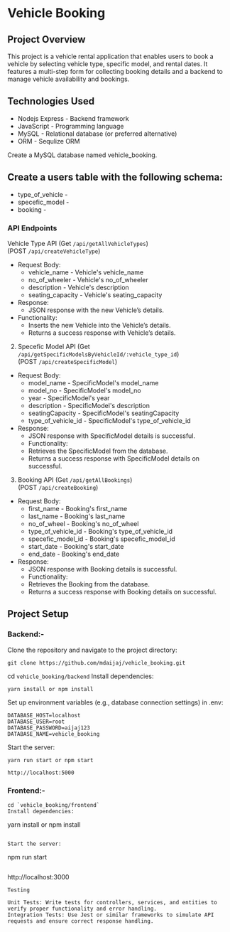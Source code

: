 # Vehicle Booking
## Project Overview
This project is a vehicle rental application that enables users to book a vehicle by selecting vehicle type, specific model, and rental dates. 
It features a multi-step form for collecting booking details and a backend to manage vehicle availability and bookings.

## Technologies Used
- Nodejs Express - Backend framework
- JavaScript - Programming language
- MySQL - Relational database (or preferred alternative)
- ORM - Sequlize ORM

Create a MySQL database named vehicle_booking.
## Create a users table with the following schema:
- type_of_vehicle -
- specefic_model -
- booking -

### API Endpoints
Vehicle Type API (Get `/api/getAllVehicleTypes`) <br/>
(POST `/api/createVehicleType`)
- Request Body:
    - vehicle_name - Vehicle's vehicle_name
    - no_of_wheeler - Vehicle's no_of_wheeler
    - description - Vehicle's description
    - seating_capacity - Vehicle's seating_capacity
- Response:
    - JSON response with the new Vehicle’s details.
- Functionality:
    - Inserts the new Vehicle into the Vehicle’s details.
    - Returns a success response with Vehicle’s details.

2. Specefic Model API (Get `/api/getSpecificModelsByVehicleId/:vehicle_type_id`) <br/>
    (POST `/api/createSpecificModel`)
- Request Body:
    - model_name - SpecificModel's model_name
    - model_no - SpecificModel's model_no
    - year - SpecificModel's year
    - description - SpecificModel's description
    - seatingCapacity - SpecificModel's seatingCapacity
    - type_of_vehicle_id - SpecificModel's type_of_vehicle_id
- Response:
    - JSON response with SpecificModel details  is successful.
    - Functionality:
    - Retrieves the SpecificModel from the database.
    - Returns a success response with SpecificModel details on successful.

3. Booking API (Get `/api/getAllBookings`) <br/>
    (POST `/api/createBooking`)
- Request Body:
    - first_name - Booking's first_name
    - last_name - Booking's last_name
    - no_of_wheel - Booking's no_of_wheel
    - type_of_vehicle_id - Booking's type_of_vehicle_id
    - specefic_model_id - Booking's specefic_model_id
    - start_date - Booking's start_date
    - end_date - Booking's end_date
- Response:
    - JSON response with Booking details  is successful.
    - Functionality:
    - Retrieves the Booking from the database.
    - Returns a success response with Booking details on successful.

## Project Setup
### Backend:-
Clone the repository and navigate to the project directory:
```
git clone https://github.com/mdaijaj/vehicle_booking.git
```
cd `vehicle_booking/backend`
Install dependencies:
```
yarn install or npm install 
```
Set up environment variables (e.g., database connection settings) in .env:
```
DATABASE_HOST=localhost
DATABASE_USER=root
DATABASE_PASSWORD=aijaj123
DATABASE_NAME=vehicle_booking
```

Start the server:
```
yarn run start or npm start
```
```
http://localhost:5000
```

### Frontend:-
```
cd `vehicle_booking/frontend`
Install dependencies:
```
yarn install or npm install 
```

Start the server:
```
npm run start
```
```
http://localhost:3000
```
Testing

Unit Tests: Write tests for controllers, services, and entities to verify proper functionality and error handling.
Integration Tests: Use Jest or similar frameworks to simulate API requests and ensure correct response handling.

